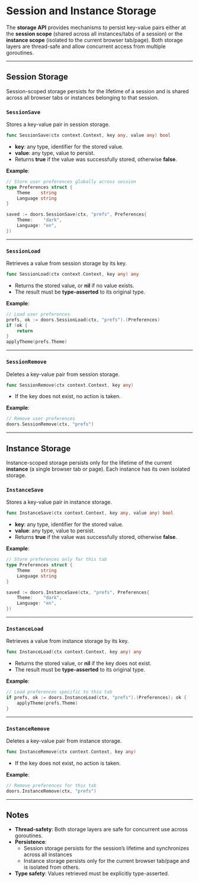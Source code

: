 # Session and Instance Storage

The **storage API** provides mechanisms to persist key-value pairs either at the **session scope** (shared across all instances/tabs of a session) or the **instance scope** (isolated to the current browser tab/page). Both storage layers are thread-safe and allow concurrent access from multiple goroutines.

---

## Session Storage

Session-scoped storage persists for the lifetime of a session and is shared across all browser tabs or instances belonging to that session.

### `SessionSave`

Stores a key-value pair in session storage.

```go
func SessionSave(ctx context.Context, key any, value any) bool
```

- **key**: any type, identifier for the stored value.  
- **value**: any type, value to persist.  
- Returns **true** if the value was successfully stored, otherwise **false**.  

**Example**:

```go
// Store user preferences globally across session
type Preferences struct {
    Theme    string
    Language string
}

saved := doors.SessionSave(ctx, "prefs", Preferences{
    Theme:    "dark",
    Language: "en",
})
```

---

### `SessionLoad`

Retrieves a value from session storage by its key.

```go
func SessionLoad(ctx context.Context, key any) any
```

- Returns the stored value, or **nil** if no value exists.  
- The result must be **type-asserted** to its original type.  

**Example**:

```go
// Load user preferences
prefs, ok := doors.SessionLoad(ctx, "prefs").(Preferences)
if !ok {
    return
}
applyTheme(prefs.Theme)
```

---

### `SessionRemove`

Deletes a key-value pair from session storage.

```go
func SessionRemove(ctx context.Context, key any)
```

- If the key does not exist, no action is taken.  

**Example**:

```go
// Remove user preferences
doors.SessionRemove(ctx, "prefs")
```

---

## Instance Storage

Instance-scoped storage persists only for the lifetime of the current **instance** (a single browser tab or page). Each instance has its own isolated storage.

### `InstanceSave`

Stores a key-value pair in instance storage.

```go
func InstanceSave(ctx context.Context, key any, value any) bool
```

- **key**: any type, identifier for the stored value.  
- **value**: any type, value to persist.  
- Returns **true** if the value was successfully stored, otherwise **false**.  

**Example**:

```go
// Store preferences only for this tab
type Preferences struct {
    Theme    string
    Language string
}

saved := doors.InstanceSave(ctx, "prefs", Preferences{
    Theme:    "dark",
    Language: "en",
})
```

---

### `InstanceLoad`

Retrieves a value from instance storage by its key.

```go
func InstanceLoad(ctx context.Context, key any) any
```

- Returns the stored value, or **nil** if the key does not exist.  
- The result must be **type-asserted** to its original type.  

**Example**:

```go
// Load preferences specific to this tab
if prefs, ok := doors.InstanceLoad(ctx, "prefs").(Preferences); ok {
    applyTheme(prefs.Theme)
}
```

---

### `InstanceRemove`

Deletes a key-value pair from instance storage.

```go
func InstanceRemove(ctx context.Context, key any)
```

- If the key does not exist, no action is taken.  

**Example**:

```go
// Remove preferences for this tab
doors.InstanceRemove(ctx, "prefs")
```

---

## Notes

- **Thread-safety**: Both storage layers are safe for concurrent use across goroutines.  
- **Persistence**:  
  - Session storage persists for the session’s lifetime and synchronizes across all instances
  - Instance storage persists only for the current browser tab/page and is isolated from others.  
- **Type safety**: Values retrieved must be explicitly type-asserted.  